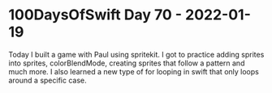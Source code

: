 # 100DaysOfSwift Day 70 - 2022-01-19

Today I built a game with Paul using spritekit.  I got to practice adding sprites into sprites, colorBlendMode, creating sprites that follow a pattern and much more.  I also learned a new type of for looping in swift that only loops around a specific case. 
